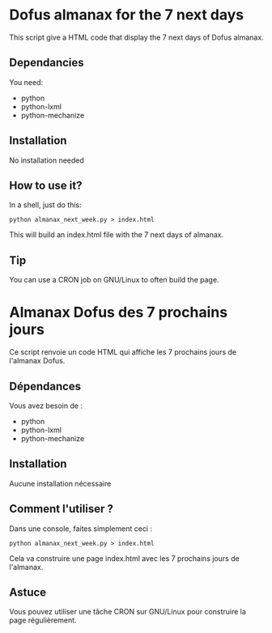 # Dofus almanax for the 7 next days

This script give a HTML code that display the 7 next days of Dofus almanax.

## Dependancies

You need:

  * python
  * python-lxml
  * python-mechanize

## Installation

No installation needed

## How to use it?

In a shell, just do this:

    python almanax_next_week.py > index.html

This will build an index.html file with the 7 next days of almanax.

## Tip

You can use a CRON job on GNU/Linux to often build the page.

# Almanax Dofus des 7 prochains jours

Ce script renvoie un code HTML qui affiche les 7 prochains jours de l'almanax Dofus.

## Dépendances

Vous avez besoin de : 

  * python
  * python-lxml
  * python-mechanize

## Installation

Aucune installation nécessaire

## Comment l'utiliser ?

Dans une console, faites simplement ceci : 

    python almanax_next_week.py > index.html

Cela va construire une page index.html avec les 7 prochains jours de l'almanax.

## Astuce

Vous pouvez utiliser une tâche CRON sur GNU/Linux pour construire la page régulièrement.
